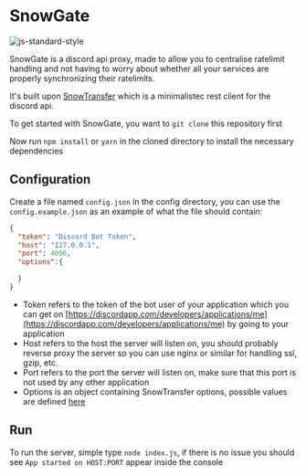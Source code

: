 # SnowGate
![js-standard-style](https://cdn.rawgit.com/standard/standard/master/badge.svg)

SnowGate is a discord api proxy, made to allow you to centralise ratelimit handling and not having to worry about whether all your services are properly synchronizing their ratelimits.

It's built upon [SnowTransfer](https://github.com/DasWolke/SnowTransfer) which is a minimalistec rest client for the discord api.

To get started with SnowGate, you want to `git clone` this repository first

Now run `npm install` or `yarn` in the cloned directory to install the necessary dependencies


## Configuration
Create a file named `config.json` in the config directory, you can use the `config.example.json` as an example of what the file should contain:

```json
{
  "token": "Discord Bot Token",
  "host": "127.0.0.1",
  "port": 4096,
  "options":{

  }
}
```
- Token refers to the token of the bot user of your application which you can get on [https://discordapp.com/developers/applications/me](https://discordapp.com/developers/applications/me) by going to your application
- Host refers to the host the server will listen on, you should probably reverse proxy the server so you can use nginx or similar for handling ssl, gzip, etc.
- Port refers to the port the server will listen on, make sure that this port is not used by any other application
- Options is an object containing SnowTransfer options, possible values are defined [here](https://daswolke.github.io/SnowTransfer/?api=SnowTransfer)

## Run

To run the server, simple type `node index.js`, if there is no issue you should see `App started on HOST:PORT` appear inside the console
